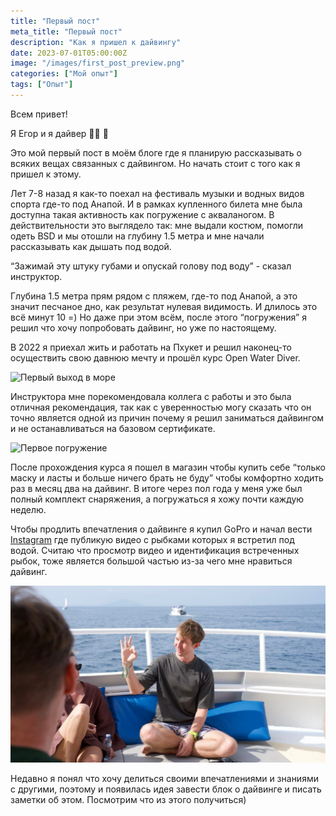 ```yaml
---
title: "Первый пост"
meta_title: "Первый пост"
description: "Как я пришел к дайвингу"
date: 2023-07-01T05:00:00Z
image: "/images/first_post_preview.png"
categories: ["Мой опыт"]
tags: ["Опыт"]
---
```



Всем привет!

Я Егор и я дайвер 👏🏼 🤿

Это мой первый пост в моём блоге где я планирую рассказывать о всяких вещах связанных с дайвингом. Но начать стоит с того как я пришел к этому.

Лет 7-8 назад я как-то поехал на фестиваль музыки и водных видов спорта где-то под Анапой. И в рамках купленного билета мне была доступна такая активность как погружение с акваланогом. В действительности это выглядело так: мне выдали костюм, помогли одеть BSD и мы отошли на глубину 1.5 метра и мне начали рассказывать как дышать под водой.

“Зажимай эту штуку губами и опускай голову под воду” - сказал инструктор.

Глубина 1.5 метра прям рядом с пляжем, где-то под Анапой, а это значит песчаное дно, как результат нулевая видимость. И длилось это всё минут 10 =) Но даже при этом всём, после этого “погружения” я решил что хочу попробовать дайвинг, но уже по настоящему.

В 2022 я приехал жить и работать на Пхукет и решил наконец-то осуществить свою давнюю мечту и прошёл курс Open Water Diver.

![Первый выход в море](/images/first_post_preview.png "Первый выход в море")

Инструктора мне порекомендовала коллега с работы и это была отличная рекомендация, так как с уверенностью могу сказать что он точно является одной из причин почему я решил заниматься дайвингом и не останавливаться на базовом сертификате.

![Первое погружение](./images/first_post_2.png "Первое погружение")

После прохождения курса я пошел в магазин чтобы купить себе “только маску и ласты и больше ничего брать не буду” чтобы комфортно ходить раз в месяц два на дайвинг. В итоге через пол года у меня уже был полный комплект снаряжения, а погружаться я хожу почти каждую неделю.

Чтобы продлить впечатления о дайвинге я купил GoPro и начал вести [Instagram](https://instagram.com/diver_egor) где публикую видео с рыбками которых я встретил под водой. Считаю что просмотр видео и идентификация встреченных рыбок, тоже является большой частью из-за чего мне нравиться дайвинг.

![Год спустя провожу свой первый брифинг](../../../assets/images/first_post_3.png "Год спустя провожу свой первый брифинг")

Недавно я понял что хочу делиться своими впечатлениями и знаниями с другими, поэтому и появилась идея завести блок о дайвинге и писать заметки об этом. Посмотрим что из этого получиться)
